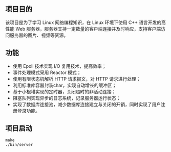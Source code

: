## 项目目的
该项目是为了学习 Linux 网络编程知识，在 Linux 环境下使用 C++ 语言开发的高性能 Web 服务器，服务器支持一定数量的客户端连接并及时响应，支持客户端访问服务器的图片、视频等资源。

## 功能
* 使用 Epoll 技术实现 I/O 复用技术，提高效率；
* 事件处理模式采用 Reactor 模式；
* 使用有限状态机解析 HTTP 请求报文，对 HTTP 请求进行处理；
* 利用标准库容器封装char，实现自动增长的缓冲区；
* 基于小根堆实现的定时器，关闭超时的非活动连接；
* 阻塞队列实现异步的日志系统，记录服务器运行状态；
* 实现了数据库连接池，减少数据库连接建立与关闭的开销，同时实现了用户注册登录功能。

## 项目启动
    make
    ./bin/server
